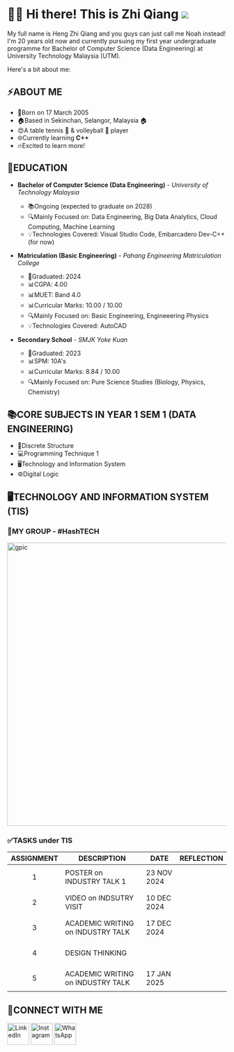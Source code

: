 # 🙋‍♂️ Hi there! This is Zhi Qiang ![](https://user-images.githubusercontent.com/18350557/176309783-0785949b-9127-417c-8b55-ab5a4333674e.gif)   
My full name is Heng Zhi Qiang and you guys can just call me Noah instead! I'm 20 years old now and currently pursuing my first year undergraduate programme for Bachelor of Computer Science (Data Engineering) at University Technology Malaysia (UTM).


Here's a bit about me:

## ⚡ABOUT ME
- 👶Born on 17 March 2005
- 🏠Based in Sekinchan, Selangor, Malaysia 🏠  
- 😍A table tennis 🏓 & volleyball 🏐 player
- 🌐Currently learning **C++** 
- 🔥Excited to learn more!  
  
    
## 📖EDUCATION 

- **Bachelor of Computer Science (Data Engineering)** - 
  *University of Technology Malaysia*  
  - 📚Ongoing (expected to graduate on 2028)   
  - 🔍Mainly Focused on: Data Engineering, Big Data Analytics, Cloud Computing, Machine Learning
  - 💡Technologies Covered: Visual Studio Code, Embarcadero Dev-C++ (for now)    

- **Matriculation (Basic Engineering)** - 
  *Pahang Engineering Matriculation College*    
  - 📅Graduated: 2024   
  - 📊CGPA: 4.00
  - 📊MUET: Band 4.0  
  - 📊Curricular Marks: 10.00 / 10.00  
  - 🔍Mainly Focused on: Basic Engineering, Engineeering Physics  
  - 💡Technologies Covered: AutoCAD  
   
- **Secondary School** -
  *SMJK Yoke Kuan*
  - 📅Graduated: 2023   
  - 📊SPM: 10A's  
  - 📊Curricular Marks: 8.84 / 10.00   
  - 🔍Mainly Focused on: Pure Science Studies (Biology, Physics, Chemistry)

## **📚CORE SUBJECTS IN YEAR 1 SEM 1 (DATA ENGINEERING)**
- 🧮Discrete Structure
- 💻Programming Technique 1
- 🖥️Technology and Information System
- ⚙️Digital Logic   

## 🖥️TECHNOLOGY AND INFORMATION SYSTEM (TIS)


### 🤝MY GROUP - #HashTECH
<img src="https://github.com/user-attachments/assets/3986ccea-eb41-4a25-9648-928d52bb285d" alt="gpic" width="650" />   

<!-- ![gpic](https://github.com/user-attachments/assets/gpic.jpg) -->


### ✅TASKS under TIS
|     **ASSIGNMENT**    |                **DESCRIPTION**            |    **DATE**   | **REFLECTION**  |
|-----------------------|-------------------------------------------|---------------|-----------------|
|<p align="center">1</p>|       POSTER on INDUSTRY TALK 1           |  23 NOV 2024  |                 |
|<p align="center">2</p>|       VIDEO on INDSUTRY VISIT             |  10 DEC 2024  |                 |
|<p align="center">3</p>|       ACADEMIC WRITING on INDUSTRY TALK   |  17 DEC 2024  |                 |
|<p align="center">4</p>|       DESIGN THINKING                     |               |                 |
|<p align="center">5</p>|       ACADEMIC WRITING on INDUSTRY TALK   |  17 JAN 2025  |                 |


<!--CLARITY
TECHWORKS
SDN BHD-->


<!--SmartyPants converts ASCII punctuation characters into "smart" typographic punctuation HTML entities. For example:

|                |ASCII                          |HTML                         |
|----------------|-------------------------------|-----------------------------|
|Single backticks|`'Isn't this fun?'`            |'Isn't this fun?'            |
|Quotes          |`"Isn't this fun?"`            |"Isn't this fun?"            |
|Dashes          |`-- is en-dash, --- is em-dash`|-- is en-dash, --- is em-dash|

**Profile:**

- **Name:** Heng Zhi Qiang (Noah)
- **Age:** 19
- **Gender:** Male
- **Occupation:** Student
- **Salary:** - (Not applicable as the person is a student)
- **Address:** - (Not provided) -->


## 📲CONNECT WITH ME 
[<img src="https://upload.wikimedia.org/wikipedia/commons/c/ca/LinkedIn_logo_initials.png" alt="LinkedIn" width="50" height="50">](https://www.linkedin.com/in/heng-zhi-qiang-zhi-qiang-666188194/)
[<img src="https://upload.wikimedia.org/wikipedia/commons/9/95/Instagram_logo_2022.svg" alt="Instagram" width="50" height="50">](https://www.instagram.com/z.qiang0317)
[<img src="https://upload.wikimedia.org/wikipedia/commons/thumb/6/6b/WhatsApp.svg/120px-WhatsApp.svg.png" alt="WhatsApp" width="50" height="50">](https://www.wasap.my/601111856068)

